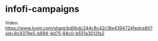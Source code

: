 # infofi-campaigns



Video: https://www.loom.com/share/bd0bdc244c8c42c18e4394724fedce80?sid=8c9378e5-b894-4d75-84c0-b551a3012fa2
